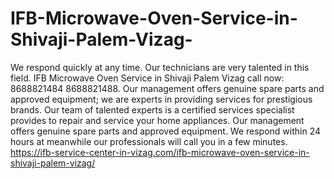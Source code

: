 # IFB-Microwave-Oven-Service-in-Shivaji-Palem-Vizag-
We respond quickly at any time. Our technicians are very talented in this field. IFB Microwave Oven Service in Shivaji Palem Vizag call now: 8688821484 8688821488. Our management offers genuine spare parts and approved equipment; we are experts in providing services for prestigious brands. Our team of talented experts is a certified services specialist provides to repair and service your home appliances. Our management offers genuine spare parts and approved equipment. We respond within 24 hours at meanwhile our professionals will call you in a few minutes.  https://ifb-service-center-in-vizag.com/ifb-microwave-oven-service-in-shivaji-palem-vizag/
